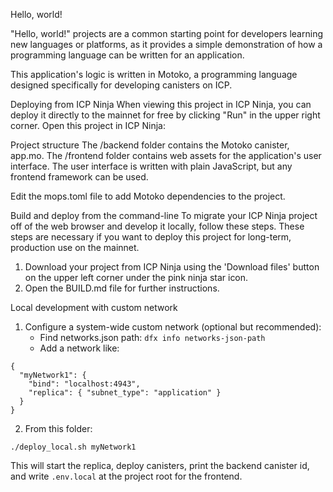 Hello, world!

"Hello, world!" projects are a common starting point for developers learning new languages or platforms, as it provides a simple demonstration of how a programming language can be written for an application.

This application's logic is written in Motoko, a programming language designed specifically for developing canisters on ICP.

Deploying from ICP Ninja
When viewing this project in ICP Ninja, you can deploy it directly to the mainnet for free by clicking "Run" in the upper right corner. Open this project in ICP Ninja:



Project structure
The /backend folder contains the Motoko canister, app.mo. The /frontend folder contains web assets for the application's user interface. The user interface is written with plain JavaScript, but any frontend framework can be used.

Edit the mops.toml file to add Motoko dependencies to the project.

Build and deploy from the command-line
To migrate your ICP Ninja project off of the web browser and develop it locally, follow these steps. These steps are necessary if you want to deploy this project for long-term, production use on the mainnet.

1. Download your project from ICP Ninja using the 'Download files' button on the upper left corner under the pink ninja star icon.
2. Open the BUILD.md file for further instructions.

Local development with custom network

1. Configure a system-wide custom network (optional but recommended):
   - Find networks.json path: `dfx info networks-json-path`
   - Add a network like:
```
{
  "myNetwork1": {
    "bind": "localhost:4943",
    "replica": { "subnet_type": "application" }
  }
}
```
2. From this folder:
```
./deploy_local.sh myNetwork1
```
This will start the replica, deploy canisters, print the backend canister id, and write `.env.local` at the project root for the frontend.
